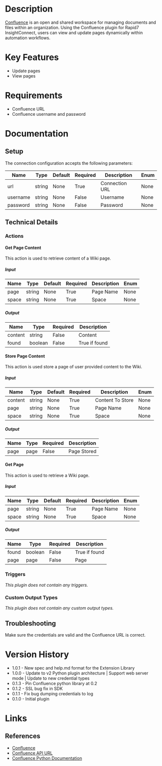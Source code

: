 # Description

[Confluence](https://atlassian.com/software/confluence) is an open and shared workspace for managing documents and
files within an organization. Using the Confluence plugin for Rapid7 InsightConnect, users can view and update pages
dynamically within automation workflows.

# Key Features

* Update pages
* View pages

# Requirements

* Confluence URL
* Confluence username and password

# Documentation

## Setup

The connection configuration accepts the following parameters:

|Name|Type|Default|Required|Description|Enum|
|----|----|-------|--------|-----------|----|
|url|string|None|True|Connection URL|None|
|username|string|None|False|Username|None|
|password|string|None|False|Password|None|

## Technical Details

### Actions

#### Get Page Content

This action is used to retrieve content of a Wiki page.

##### Input

|Name|Type|Default|Required|Description|Enum|
|----|----|-------|--------|-----------|----|
|page|string|None|True|Page Name|None|
|space|string|None|True|Space|None|

##### Output

|Name|Type|Required|Description|
|----|----|--------|-----------|
|content|string|False|Content|
|found|boolean|False|True if found|

#### Store Page Content

This action is used store a page of user provided content to the Wiki.

##### Input

|Name|Type|Default|Required|Description|Enum|
|----|----|-------|--------|-----------|----|
|content|string|None|True|Content To Store|None|
|page|string|None|True|Page Name|None|
|space|string|None|True|Space|None|

##### Output

|Name|Type|Required|Description|
|----|----|--------|-----------|
|page|page|False|Page Stored|

#### Get Page

This action is used to retrieve a Wiki page.

##### Input

|Name|Type|Default|Required|Description|Enum|
|----|----|-------|--------|-----------|----|
|page|string|None|True|Page Name|None|
|space|string|None|True|Space|None|

##### Output

|Name|Type|Required|Description|
|----|----|--------|-----------|
|found|boolean|False|True if found|
|page|page|False|Page|

### Triggers

_This plugin does not contain any triggers._

### Custom Output Types

_This plugin does not contain any custom output types._

## Troubleshooting

Make sure the credentials are valid and the Confluence URL is correct.

# Version History

* 1.0.1 - New spec and help.md format for the Extension Library
* 1.0.0 - Update to v2 Python plugin architecture | Support web server mode | Update to new credential types
* 0.1.3 - Pin Confluence python library at 0.2
* 0.1.2 - SSL bug fix in SDK
* 0.1.1 - Fix bug dumping credentials to log
* 0.1.0 - Initial plugin

# Links

## References

* [Confluence](https://www.atlassian.com/software/confluence)
* [Confluence API URL](https://docs.atlassian.com/confluence/REST/latest/)
* [Confluence Python Documentation](https://pythonhosted.org/confluence/)

